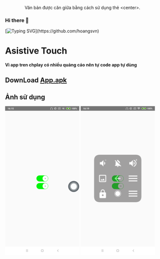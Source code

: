 
<center>
    <p>Văn bản được căn giữa bằng cách sử dụng thẻ &lt;center&gt;.</p>
</center>


### Hi there 👋
[![Typing SVG](https://readme-typing-svg.herokuapp.com?font=Fira+Code&pause=1000&random=false&width=435&lines=Hi+everybody++!;My+name+is+Hoang;Nice+to+meet+you;Goodbye+!)](https://github.com/hoangsvn)

<!--
**hoangsvn/hoangsvn** is a ✨ _special_ ✨ repository because its `README.md` (this file) appears on your GitHub profile.
Here are some ideas to get you started:
- 🔭 I’m currently working on ...
- 🌱 I’m currently learning ...
- 👯 I’m looking to collaborate on ...
- 🤔 I’m looking for help with ...
- 💬 Ask me about ...
- 📫 How to reach me: ...
- 😄 Pronouns: ...
- ⚡ Fun fact: ...
-->

#  Asistive Touch
#### Vì app tren chplay có nhiều quảng cáo nên tự code app tự dùng 
## DownLoad  [App.apk](https://github.com/hoangsvn/hoangsvn/raw/main/file/app-release.apk)

## Ảnh sử dụng
<img src="ima/1.png" width="48%"> <img src="ima/2.png" width="48%">
